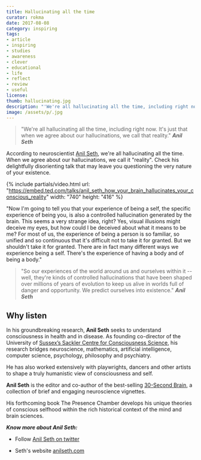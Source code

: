 ```yaml
---
title: Hallucinating all the time
curator: rokma
date: 2017-08-08
category: inspiring
tags:
- article
- inspiring
- studies
- awareness
- clever
- educational
- life
- reflect
- review
- useful
license:
thumb: hallucinating.jpg
description: "'We're all hallucinating all the time, including right now. It's just that when we agree about our hallucinations, we call that reality.' According to neuroscientist Anil Seth, when we agree about our hallucinations, we call it 'reality'. Check his delightfully disorienting talk that may leave you questioning the very nature of your existence."
image: /assets/p/.jpg
---
```


>"We're all hallucinating all the time, including right now. It's just that when we agree about our hallucinations, we call that reality." _**Anil Seth**_

According to neuroscientist [Anil Seth](https://www.ted.com/speakers/anil_seth), we're all hallucinating all the time. When we agree about our hallucinations, we call it "reality". Check his delightfully disorienting talk that may leave you questioning the very nature of your existence.

{% include partials/video.html url: "https://embed.ted.com/talks/anil_seth_how_your_brain_hallucinates_your_conscious_reality" width: "740" height: "416" %}


"Now I'm going to tell you that your experience of being a self, the specific experience of being you, is also a controlled hallucination generated by the brain. This seems a very strange idea, right? Yes, visual illusions might deceive my eyes, but how could I be deceived about what it means to be me? For most of us, the experience of being a person is so familiar, so unified and so continuous that it's difficult not to take it for granted. But we shouldn't take it for granted. There are in fact many different ways we experience being a self. There's the experience of having a body and of being a body."

>"So our experiences of the world around us and ourselves within it -- well, they're kinds of controlled hallucinations that have been shaped over millions of years of evolution to keep us alive in worlds full of danger and opportunity. We predict ourselves into existence." _**Anil Seth**_


## Why listen

In his groundbreaking research, **Anil Seth** seeks to understand consciousness in health and in disease. As founding co-director of the University of [Sussex’s Sackler Centre for Consciousness Science](http://www.sussex.ac.uk/sackler), his research bridges neuroscience, mathematics, artificial intelligence, computer science, psychology, philosophy and psychiatry.

He has also worked extensively with playwrights, dancers and other artists to shape a truly humanistic view of consciousness and self.

**Anil Seth** is the editor and co-author of the best-selling [30-Second Brain](https://www.amazon.com/gp/product/1435147847/), a collection of brief and engaging neuroscience vignettes.

His forthcoming book The Presence Chamber develops his unique theories of conscious selfhood within the rich historical context of the mind and brain sciences.


_**Know more about Anil Seth:**_

- Follow [Anil Seth on twitter](https://twitter.com/anilkseth)

- Seth's website [anilseth.com](http://www.anilseth.com/)
